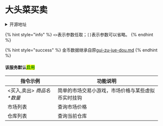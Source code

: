 # 大头菜买卖

<details>

<summary>开源地址</summary>

[https://github.com/cc004/market](https://github.com/cc004/market)

基于开源内容进行修改

</details>

{% hint style="info" %}
`<>`表示参数任取；`[]`表示参数可以省略。
{% endhint %}

{% hint style="success" %}
金币数据继承自原[gui-zu-jue-dou.md](gui-zu-jue-dou.md "mention")
{% endhint %}

#### 该服务默认<mark style="color:green;">启用</mark>

| 指令示例              | 功能说明                      |
| ----------------- | ------------------------- |
| <买入,卖出> _商品名\*数量_ | 简单的市场交易小游戏，市场价格与某些虚拟币实时挂钩 |
| 市场列表              | 查询市场价格                    |
| 仓库列表              | 查询当前仓库                    |
